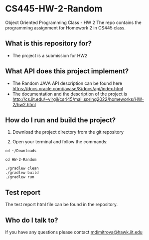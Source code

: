 # CS445-HW-2-Random
Object Oriented Programming Class - HW 2
The repo contains the programming assignment for Homework 2 in CS445 class.

## What is this repository for?
- The project is a submission for HW2

## What API does this project implement?
- The Random JAVA API description can be found here https://docs.oracle.com/javase/8/docs/api/index.html 
- The documentation and the description of the project is http://cs.iit.edu/~virgil/cs445/mail.spring2022/homeworks/HW-2/hw2.html

## How do I run and build the project?

1. Download the project directory from the git repository

2. Open your terminal and follow the commands:

```
cd ~/Downloads
```

```
cd HW-2-Random
```

```
./gradlew clean
./gradlew build
./gradlew run
```

## Test report
The test report html file can be found in the repository.

## Who do I talk to?
If you have any questions please contact mdimitrova@hawk.iit.edu

